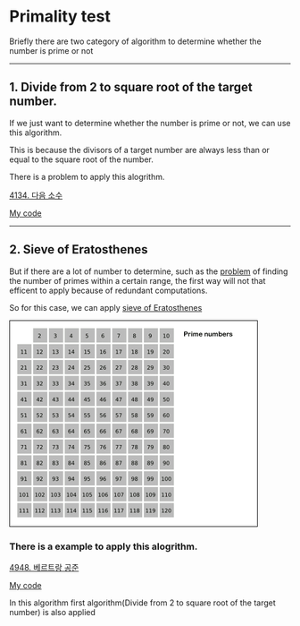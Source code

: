 # Primality test
Briefly there are two category of algorithm to determine whether the number is prime or not

---

## 1. Divide from 2 to square root of the target number.
If we just want to determine whether the number is prime or not, we can use this algorithm.

This is because the divisors of a target number are always less than or equal to the square root of the number.

There is a problem to apply this alogrithm.

[4134. 다음 소수](https://www.acmicpc.net/problem/4134)

[My code](https://github.com/cmj-dev/alogStudy/blob/master/baekjoon/4134.py)

---

## 2. Sieve of Eratosthenes
But if there are a lot of number to determine, such as the [problem](https://www.acmicpc.net/problem/1929) of finding the number of primes within a certain range, the first way will not that efficent to apply because of redundant computations.

So for this case, we can apply [sieve of Eratosthenes](https://en.wikipedia.org/wiki/Sieve_of_Eratosthenes)

![sieve of Eratosthenes gif](./img/Sieve_of_Eratosthenes_animation.gif)

### There is a example to apply this alogrithm.

[4948. 베르트랑 공준](https://www.acmicpc.net/problem/4948)

[My code](https://github.com/cmj-dev/alogStudy/blob/master/baekjoon/4948.py)

In this algorithm first algorithm(Divide from 2 to square root of the target number) is also applied